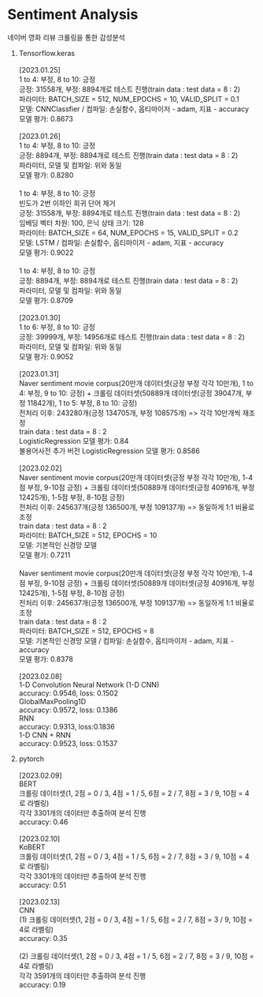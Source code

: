 # Sentiment Analysis
 네이버 영화 리뷰 크롤링을 통한 감성분석

1. Tensorflow.keras\
\
[2023.01.25]\
1 to 4: 부정, 8 to 10: 긍정\
긍정: 31558개, 부정: 8894개로 테스트 진행(train data : test data = 8 : 2)\
파라미터: BATCH_SIZE = 512, NUM_EPOCHS = 10, VALID_SPLIT = 0.1\
모델: CNNClassfier / 컴파일: 손실함수, 옵티마이저 - adam, 지표 - accuracy\
모델 평가: 0.8673\
\
[2023.01.26]\
1 to 4: 부정, 8 to 10: 긍정\
긍정: 8894개, 부정: 8894개로 테스트 진행(train data : test data = 8 : 2)\
파라미터, 모델 및 컴파일: 위와 동일\
모델 평가: 0.8280\
\
1 to 4: 부정, 8 to 10: 긍정\
빈도가 2번 이하인 희귀 단어 제거\
긍정: 31558개, 부정: 8894개로 테스트 진행(train data : test data = 8 : 2)\
임베딩 벡터 차원: 100, 은닉 상태 크기: 128\
파라미터: BATCH_SIZE = 64, NUM_EPOCHS = 15, VALID_SPLIT = 0.2\
모델: LSTM / 컴파일: 손실함수, 옵티마이저 - adam, 지표 - accuracy\
모델 평가: 0.9022\
\
1 to 4: 부정, 8 to 10: 긍정\
긍정: 8894개, 부정: 8894개로 테스트 진행(train data : test data = 8 : 2)\
파라미터, 모델 및 컴파일: 위와 동일\
모델 평가: 0.8709\
\
[2023.01.30]\
1 to 6: 부정, 8 to 10: 긍정\
긍정: 39999개, 부정: 14956개로 테스트 진행(train data : test data = 8 : 2)\
파라미터, 모델 및 컴파일: 위와 동일\
모델 평가: 0.9052\
\
[2023.01.31]\
Naver sentiment movie corpus(20만개 데이터셋(긍정 부정 각각 10만개), 1 to 4: 부정, 9 to 10: 긍정) + 크롤링 데이터셋(50889개 데이터셋(긍정 39047개, 부정 11842개), 1 to 5: 부정, 8 to 10: 긍정)\
전처리 이후: 243280개(긍정 134705개, 부정 108575개) => 각각 10만개씩 재조정\
train data : test data = 8 : 2\
LogisticRegression 모델 평가: 0.84\
불용어사전 추가 버전 LogisticRegression 모델 평가: 0.8586\
\
[2023.02.02]\
Naver sentiment movie corpus(20만개 데이터셋(긍정 부정 각각 10만개), 1-4점 부정, 9-10점 긍정) + 크롤링 데이터셋(50889개 데이터셋(긍정 40916개, 부정 12425개), 1-5점 부정, 8-10점 긍정)\
전처리 이후: 245637개(긍정 136500개, 부정 109137개) => 동일하게 1:1 비율로 조정\
train data : test data = 8 : 2\
파라미터: BATCH_SIZE = 512, EPOCHS = 10\
모델: 기본적인 신경망 모델\
모델 평가: 0.7211\
\
Naver sentiment movie corpus(20만개 데이터셋(긍정 부정 각각 10만개), 1-4점 부정, 9-10점 긍정) + 크롤링 데이터셋(50889개 데이터셋(긍정 40916개, 부정 12425개), 1-5점 부정, 8-10점 긍정)\
전처리 이후: 245637개(긍정 136500개, 부정 109137개) => 동일하게 1:1 비율로 조정\
train data : test data = 8 : 2\
파라미터: BATCH_SIZE = 512, EPOCHS = 8\
모델: 기본적인 신경망 모델 / 컴파일: 손실함수, 옵티마이저 - adam, 지표 - accuracy\
모델 평가: 0.8378\
\
[2023.02.08]\
1-D Convolution Neural Network (1-D CNN)\
accuracy: 0.9546, loss: 0.1502\
GlobalMaxPooling1D\
accuracy: 0.9572, loss: 0.1386\
RNN\
accuracy: 0.9313, loss:0.1836\
1-D CNN + RNN\
accuracy: 0.9523, loss: 0.1537

2. pytorch\
\
[2023.02.09]\
BERT\
크롤링 데이터셋(1, 2점 = 0 / 3, 4점 = 1 / 5, 6점 = 2 / 7, 8점 = 3 / 9, 10점 = 4로 라벨링)\
각각 3301개의 데이터만 추출하여 분석 진행\
accuracy: 0.46\
\
[2023.02.10]\
KoBERT\
크롤링 데이터셋(1, 2점 = 0 / 3, 4점 = 1 / 5, 6점 = 2 / 7, 8점 = 3 / 9, 10점 = 4로 라벨링)\
각각 3301개의 데이터만 추출하여 분석 진행\
accuracy: 0.51\
\
[2023.02.13]\
CNN\
(1) 크롤링 데이터셋(1, 2점 = 0 / 3, 4점 = 1 / 5, 6점 = 2 / 7, 8점 = 3 / 9, 10점 = 4로 라벨링)\
accuracy: 0.35\
\
(2) 크롤링 데이터셋(1, 2점 = 0 / 3, 4점 = 1 / 5, 6점 = 2 / 7, 8점 = 3 / 9, 10점 = 4로 라벨링)\
각각 3591개의 데이터만 추출하여 분석 진행\
accuracy: 0.19
